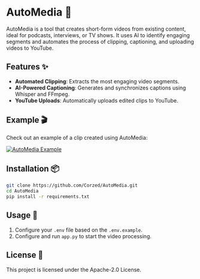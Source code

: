 # AutoMedia 🎥

AutoMedia is a tool that creates short-form videos from existing content, ideal for podcasts, interviews, or TV shows. It uses AI to identify engaging segments and automates the process of clipping, captioning, and uploading videos to YouTube.

## Features ✨

- **Automated Clipping**: Extracts the most engaging video segments.
- **AI-Powered Captioning**: Generates and synchronizes captions using Whisper and FFmpeg.
- **YouTube Uploads**: Automatically uploads edited clips to YouTube.

## Example 🎬

Check out an example of a clip created using AutoMedia:

[![AutoMedia Example](https://img.youtube.com/vi/TazQGh9gc9Y/0.jpg)](https://www.youtube.com/shorts/TazQGh9gc9Y)

## Installation 📦

```bash
git clone https://github.com/Corzed/AutoMedia.git
cd AutoMedia
pip install -r requirements.txt
```

## Usage 🚀

1. Configure your `.env` file based on the `.env.example`.
2. Configure and run `app.py` to start the video processing.


## License 📄

This project is licensed under the Apache-2.0 License.
